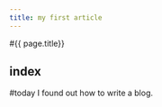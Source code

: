 ```yaml
---
title: my first article
---
```


#{{ page.title}}

## index

#today I found out how to write a blog.